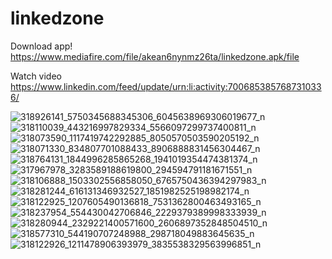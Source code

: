 # linkedzone

Download app! 
https://www.mediafire.com/file/akean6nynmz26ta/linkedzone.apk/file

Watch video 
https://www.linkedin.com/feed/update/urn:li:activity:7006853857687310336/

![318926141_5750345688345306_6045638969306019677_n](https://user-images.githubusercontent.com/108500575/206635697-1e667354-a5ce-4c63-879e-86e524ffe930.jpg)
![318110039_443216997829334_5566097299737400811_n](https://user-images.githubusercontent.com/108500575/206635695-d43dad65-8a1a-4043-adfd-219466a16d56.jpg)
![318073590_1117419742292885_8050570503590205192_n](https://user-images.githubusercontent.com/108500575/206635700-3cd07e92-a6a2-4fc3-a990-6b0b2c96c016.jpg)
![318071330_834807701088433_8906888831456304467_n](https://user-images.githubusercontent.com/108500575/206635702-1121f2cd-b7d0-40c6-bed7-8708aab718dd.jpg)
![318764131_1844996285865268_1941019354474381374_n](https://user-images.githubusercontent.com/108500575/206635704-400904d6-532a-4c0d-b2e1-e0d303b35fe1.jpg)
![317967978_3283589188619800_294594791181671551_n](https://user-images.githubusercontent.com/108500575/206635712-778b0090-7134-4ee4-9d9d-1c28d1c86d79.jpg)
![318106888_1503302556858050_6765750436394297983_n](https://user-images.githubusercontent.com/108500575/206635715-1e83bd39-b427-47eb-90dd-bbf145f5df1d.jpg)
![318281244_616131346932527_1851982525198982174_n](https://user-images.githubusercontent.com/108500575/206635716-d340b3c1-4448-49c5-85b6-3d6a3a72a694.jpg)
![318122925_1207605490136818_7531362800463493165_n](https://user-images.githubusercontent.com/108500575/206635719-bb93f299-885c-4ad4-a4b5-65ed405a0a79.jpg)
![318237954_554430042706846_2229379389998333939_n](https://user-images.githubusercontent.com/108500575/206635722-4636a2d7-81f0-48eb-be63-d30b56b49da5.jpg)
![318280944_2329221400571600_2606897352848504510_n](https://user-images.githubusercontent.com/108500575/206635724-4202fa27-24d4-490c-a1f6-6d50804825fa.jpg)
![318577310_544190707248988_298718049883645635_n](https://user-images.githubusercontent.com/108500575/206635726-69508017-d96b-4839-afe9-af4eaad11a86.jpg)
![318122926_1211478906393979_3835538329563996851_n](https://user-images.githubusercontent.com/108500575/206635729-e879f9e9-02de-4469-ae05-ef0cd8431610.jpg)
